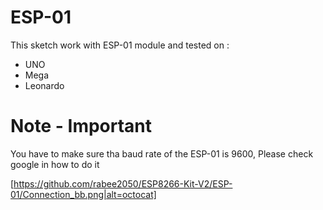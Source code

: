 # ESP-01
This sketch work with ESP-01 module and tested on :
- UNO
- Mega
- Leonardo

# Note - Important
You have to make sure tha baud rate of the ESP-01 is 9600, Please check google in how to do it

[https://github.com/rabee2050/ESP8266-Kit-V2/ESP-01/Connection_bb.png|alt=octocat]
